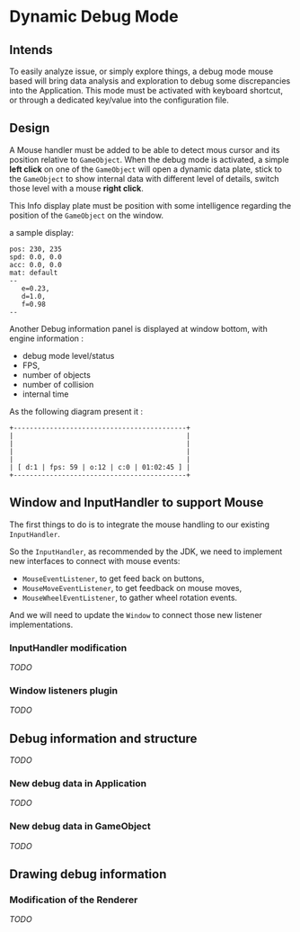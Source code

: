 # Dynamic Debug Mode

## Intends

To easily analyze issue, or simply explore things, a debug mode mouse based will bring data analysis and exploration to
debug some discrepancies into the Application. This mode must be activated with keyboard shortcut, or through a
dedicated key/value into the configuration file.

## Design

A Mouse handler must be added to be able to detect mous cursor and its position relative to `GameObject`. When the debug
mode is activated, a simple **left click** on one of the `GameObject` will open a dynamic data plate, stick to
the `GameObject` to show internal data with different level of details, switch those level with a mouse **right click**.

This Info display plate must be position with some intelligence regarding the position of the `GameObject` on the
window.

a sample display:

```text
pos: 230, 235
spd: 0.0, 0.0
acc: 0.0, 0.0
mat: default
--
   e=0.23, 
   d=1.0, 
   f=0.98 
--
```

Another Debug information panel is displayed at window bottom, with engine information :

- debug mode level/status
- FPS,
- number of objects
- number of collision
- internal time

As the following diagram present it :

```text
+-------------------------------------------+
|                                           |
|                                           |
|                                           |
|                                           |
| [ d:1 | fps: 59 | o:12 | c:0 | 01:02:45 ] |
+-------------------------------------------+
```

## Window and InputHandler to support Mouse

The first things to do is to integrate the mouse handling to our existing `InputHandler`.

So the `InputHandler`, as recommended by the JDK, we need to implement new interfaces to connect with mouse events:

- `MouseEventListener`, to get feed back on buttons,
- `MouseMoveEventListener`, to get feedback on mouse moves,
- `MouseWheelEventListener`, to gather wheel rotation events.

And we will need to update the `Window` to connect those new listener implementations.

### InputHandler modification

_TODO_

### Window listeners plugin

_TODO_

## Debug information and structure

_TODO_

### New debug data in Application

_TODO_

### New debug data in GameObject

_TODO_

## Drawing debug information

### Modification of the Renderer

_TODO_
